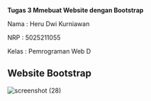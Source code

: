 **Tugas 3 Mmebuat Website dengan Bootstrap**

Nama : Heru Dwi Kurniawan

NRP : 5025211055

Kelas : Pemrograman Web D

## Website Bootstrap

![screenshot (28)](https://github.com/tlithaee/tugas1-PWEB/assets/93961310/ff4464d9-deff-49b1-9007-f5131228c28a)
